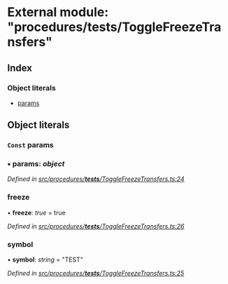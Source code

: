 # External module: "procedures/**tests**/ToggleFreezeTransfers"

## Index

### Object literals

- [params](_procedures___tests___togglefreezetransfers_.md#const-params)

## Object literals

### `Const` params

### ▪ **params**: _object_

_Defined in [src/procedures/**tests**/ToggleFreezeTransfers.ts:24](https://github.com/PolymathNetwork/polymath-sdk/blob/d34930f/src/procedures/__tests__/ToggleFreezeTransfers.ts#L24)_

### freeze

• **freeze**: _true_ = true

_Defined in [src/procedures/**tests**/ToggleFreezeTransfers.ts:26](https://github.com/PolymathNetwork/polymath-sdk/blob/d34930f/src/procedures/__tests__/ToggleFreezeTransfers.ts#L26)_

### symbol

• **symbol**: _string_ = "TEST"

_Defined in [src/procedures/**tests**/ToggleFreezeTransfers.ts:25](https://github.com/PolymathNetwork/polymath-sdk/blob/d34930f/src/procedures/__tests__/ToggleFreezeTransfers.ts#L25)_
